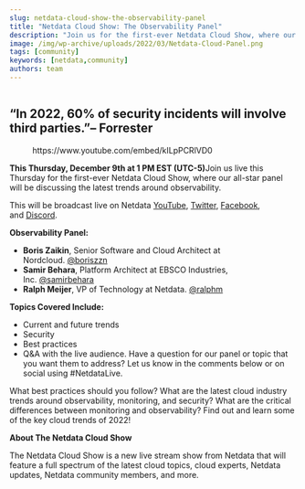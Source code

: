 ```yaml
---
slug: netdata-cloud-show-the-observability-panel
title: "Netdata Cloud Show: The Observability Panel"
description: "Join us for the first-ever Netdata Cloud Show, where our all-star panel will be discussing the latest trends around observability. Learn more out us today."
image: /img/wp-archive/uploads/2022/03/Netdata-Cloud-Panel.png
tags: [community]
keywords: [netdata,community]
authors: team
---
```


<!--truncate-->

<figure class="wp-block-image size-large"><img class="wp-image-16169" src="/img/wp-archive/uploads/2022/03/Netdata-Cloud-Panel-1200x674.png" alt="" /></figure>

## “In 2022, 60% of security incidents will involve third parties.”<strong>– Forrester</strong>

<figure class="wp-block-embed is-type-rich is-provider-embed-handler wp-block-embed-embed-handler wp-embed-aspect-16-9 wp-has-aspect-ratio">
<div class="wp-block-embed__wrapper">https://www.youtube.com/embed/kILpPCRlVD0</div>
</figure>

<strong>This Thursday, December 9th at 1 PM EST (UTC-5)</strong>Join us live this Thursday for the first-ever Netdata Cloud Show, where our all-star panel will be discussing the latest trends around observability. 

This will be broadcast live on Netdata <a href="https://youtu.be/kILpPCRlVD0">YouTube</a>, <a href="https://twitter.com/linuxnetdata">Twitter</a>, <a href="https://www.facebook.com/linuxnetdata/">Facebook</a>, and <a href="https://discord.gg/kUk3nCmbtx">Discord</a>.

<strong>Observability Panel:</strong>

<ul>
<li><strong>Boris Zaikin</strong>, Senior Software and Cloud Architect at Nordcloud. <a href="https://twitter.com/boriszzn">@boriszzn</a></li>
<li><strong>Samir Behara</strong>, Platform Architect at EBSCO Industries, Inc. <a href="https://twitter.com/samirbehara">@samirbehara</a></li>
<li><strong>Ralph Meijer</strong>, VP of Technology at Netdata. <a href="https://twitter.com/ralphm">@ralphm</a></li>
</ul>

<strong>Topics Covered Include:</strong>

<ul>
<li>Current and future trends</li>
<li>Security</li>
<li>Best practices</li>
<li>Q&amp;A with the live audience. Have a question for our panel or topic that you want them to address? Let us know in the comments below or on social using #NetdataLive.</li>
</ul>

What best practices should you follow? What are the latest cloud industry trends around observability, monitoring, and security? What are the critical differences between monitoring and observability? Find out and learn some of the key cloud trends of 2022!

<strong>About The Netdata Cloud Show</strong>

The Netdata Cloud Show is a new live stream show from Netdata that will feature a full spectrum of the latest cloud topics, cloud experts, Netdata updates, Netdata community members, and more.
